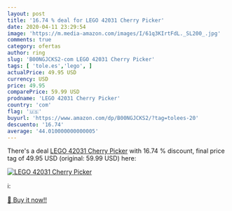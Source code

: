 ```yaml
---
layout: post
title: '16.74 % deal for LEGO 42031 Cherry Picker'
date: 2020-04-11 23:29:54
image: 'https://m.media-amazon.com/images/I/61q3KIrtFdL._SL200_.jpg'
comments: true
category: ofertas
author: ring
slug: 'B00NGJCKS2-com LEGO 42031 Cherry Picker'
tags: [ 'tole.es','lego', ]
actualPrice: 49.95 USD
currency: USD
price: 49.95
comparePrice: 59.99 USD
prodname: 'LEGO 42031 Cherry Picker'
country: 'com'
flag: '🇺🇸'
buyurl: 'https://www.amazon.com/dp/B00NGJCKS2/?tag=tolees-20'
descuento: '16.74'
average: '44.010000000000005'
---
```


There's a deal [LEGO 42031 Cherry Picker](https://www.amazon.com/dp/B00NGJCKS2/?tag=tolees-20)  with  16.74 % discount, final price tag of  49.95 USD (original: 59.99 USD) here:

[![LEGO 42031 Cherry Picker](https://m.media-amazon.com/images/I/61q3KIrtFdL._SL200_.jpg)](https://www.amazon.com/dp/B00NGJCKS2/?tag=tolees-20)

ℹ️:


[🛒 Buy it now!!](https://www.amazon.com/dp/B00NGJCKS2/?tag=tolees-20)
